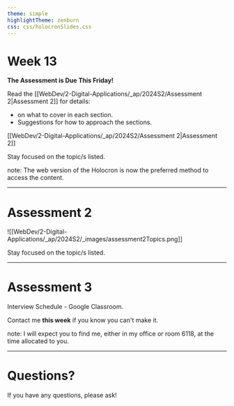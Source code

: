 ```yaml
---
theme: simple
highlightTheme: zenburn
css: css/holocronSlides.css
---
```

# Week 13

**The Assessment is Due This Friday!**

Read the [[WebDev/2-Digital-Applications/_ap/2024S2/Assessment 2|Assessment 2]] for details:
- on what to cover in each section.
- Suggestions for how to approach the sections.

[[WebDev/2-Digital-Applications/_ap/2024S2/Assessment 2|Assessment 2]]

Stay focused on the topic/s listed.

note:
The web version of the Holocron is now the preferred method to access the content.

---
# Assessment 2

![[WebDev/2-Digital-Applications/_ap/2024S2/_images/assessment2Topics.png]]

Stay focused on the topic/s listed.

---
# Assessment 3

Interview Schedule - Google Classroom.

Contact me **this week** if you know you can't make it.

note:
I will expect you to find me, either in my office or room 6118, at the time allocated to you.

---

# Questions?

If you have any questions, please ask!